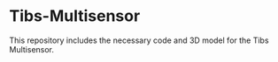 # Tibs-Multisensor
This repository includes the necessary code and 3D model for the Tibs Multisensor.
